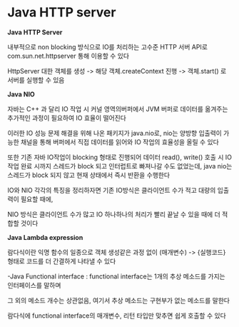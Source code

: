 # Java HTTP server

**Java HTTP Server**

내부적으로 non blocking 방식으로 IO를 처리하는 고수준 HTTP 서버 API로 com.sun.net.httpserver 통해 이용할 수 있다

HttpServer 대한 객체를 생성 -> 해당 객체.createContext 진행 -> 객체.start() 로 서버를 실행할 수 있음



**Java NIO**

자바는 C++ 과 달리 IO 작업 시 커널 영역의버퍼에서 JVM 버퍼로 데이터를 옮겨주는 추가적인 과정이 필요하여 IO 효율이 떨어진다

이러한 IO 성능 문제 해결을 위해 나온 패키지가 java.nio로, nio는 양방향 입출력이 가능한 채널을 통해 버퍼에서 직접 데이터를 읽어와 IO 작업의 효율성을 올릴 수 있다

또한 기존 자바 IO작업이 blocking 형태로 진행되어 데이터 read(), write() 호출 시 IO 작업 완료 시까지 스레드가 block 되고 인터럽트로 빠져나갈 수도 없었는데, java nio는 스레드가 block 되지 않고 현재 상태에서 즉시 반환을 수행한다

IO와 NIO 각각의 특징을 정리하자면 기존 IO방식은 클라이언트 수가 적고 대량의 입출력이 필요할 때에,

NIO 방식은 클라이언트 수가 많고 IO 하나하나의 처리가 빨리 끝날 수 있을 때에 더 적합할 것이다





**Java Lambda expression**

람다식이란 익명 함수의 일종으로 객체 생성같은 과정 없이   (매개변수) -> {실행코드} 형태로 코드를 더 간결하게 나타낼 수 있다

\-Java Functional interface : functional interface는 1개의 추상 메소드를 가지는 인터페이스를 말하며&#x20;

그 외의 메소드 개수는 상관없음, 여기서 추상 메소드는 구현부가 없는 메소드를 말한다

람다식에 functional interface의 매개변수, 리턴 타입만 맞추면 쉽게 호출할 수 있다







